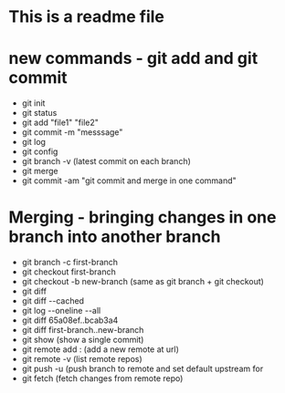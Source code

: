 # This is a readme file

# new commands - git add and git commit

- git init
- git status
- git add "file1" "file2"
- git commit -m "messsage"
- git log
- git config
- git branch -v (latest commit on each branch)
- git merge
- git commit -am "git commit and merge in one command"
# Merging - bringing changes in one branch into another branch
- git branch -c first-branch
- git checkout first-branch
- git checkout -b new-branch (same as git branch + git checkout)
- git diff
- git diff --cached
- git log --oneline --all
- git diff 65a08ef..bcab3a4
- git diff first-branch..new-branch
- git show (show a single commit)
- git remote add <remote> <url>: (add a new remote at url) 
- git remote -v (list remote repos)
- git push -u <remote> <branch> (push branch to remote and set default upstream for <branch>
- git fetch (fetch changes from remote repo)
